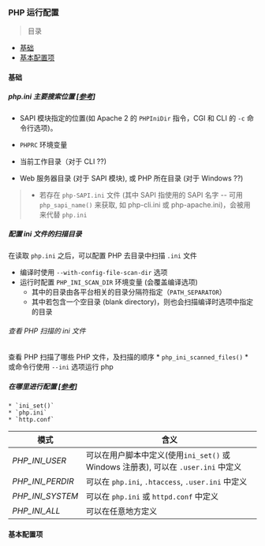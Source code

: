 ### PHP 运行配置

> 目录
* [基础](#基础)
* [基本配置项](#基本配置项)



#### 基础

##### php.ini 主要搜索位置 [[参考](http://php.net/manual/en/configuration.file.php)]

* SAPI 模块指定的位置(如 Apache 2 的 `PHPIniDir` 指令，CGI 和 CLI 的 `-c` 命令行选项)。

* `PHPRC` 环境变量

* 当前工作目录（对于 CLI ??)

* Web 服务器目录 (对于 SAPI 模块), 或 PHP 所在目录 (对于 Windows ??)

> * 若存在 `php-SAPI.ini` 文件 (其中 SAPI 指使用的 SAPI 名字 -- 可用 `php_sapi_name()` 来获取, 如 php-cli.ini 或 php-apache.ini)，会被用来代替 `php.ini`

##### 配置 ini 文件的扫描目录

在读取 `php.ini` 之后，可以配置 PHP 去目录中扫描 `.ini` 文件

* 编译时使用 `--with-config-file-scan-dir` 选项
* 运行时配置 `PHP_INI_SCAN_DIR` 环境变量 (会覆盖编译选项)
    * 其中的目录由各平台相关的目录分隔符指定（`PATH_SEPARATOR`）
    * 其中若包含一个空目录 (blank directory)，则也会扫描编译时选项中指定的目录 

###### 查看 PHP 扫描的 ini 文件
查看 PHP 扫描了哪些 PHP 文件，及扫描的顺序
    * `php_ini_scanned_files()`
    * 或命令行使用 `--ini` 选项运行 php


##### 在哪里进行配置 [[参考](http://php.net/manual/en/configuration.changes.modes.php)]
    * `ini_set()`
    * `php.ini`
    * `http.conf`

模式 | 含义
--- | ---
*PHP_INI_USER* | 可以在用户脚本中定义(使用`ini_set()` 或 Windows 注册表), 可以在 `.user.ini` 中定义
*PHP_INI_PERDIR* | 可以在 `php.ini`, `.htaccess`, `.user.ini` 中定义
*PHP_INI_SYSTEM* | 可以在 `php.ini` 或 `httpd.conf` 中定义
*PHP_INI_ALL*  | 可以在任意地方定义

#### 基本配置项











